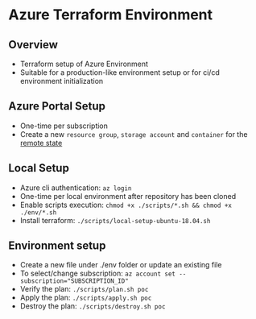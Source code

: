 # Azure Terraform Environment

## Overview

* Terraform setup of Azure Environment
* Suitable for a production-like environment setup or for ci/cd environment initialization

## Azure Portal Setup

* One-time per subscription
* Create a new `resource group`, `storage account` and `container` for the [remote state](./remote-state.tf)

## Local Setup

* Azure cli authentication: `az login`
* One-time per local environment after repository has been cloned
* Enable scripts execution: `chmod +x ./scripts/*.sh && chmod +x ./env/*.sh`
* Install terraform: `./scripts/local-setup-ubuntu-18.04.sh`


## Environment setup

* Create a new file under ./env folder or update an existing file
* To select/change subscription: `az account set --subscription="SUBSCRIPTION_ID"`
* Verify the plan: `./scripts/plan.sh poc`
* Apply the plan: `./scripts/apply.sh poc`
* Destroy the plan: `./scripts/destroy.sh poc`
